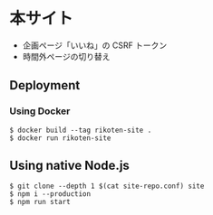 # 本サイト

- 企画ページ「いいね」の CSRF トークン
- 時間外ページの切り替え

## Deployment

### Using Docker

```
$ docker build --tag rikoten-site .
$ docker run rikoten-site
```

## Using native Node.js

```
$ git clone --depth 1 $(cat site-repo.conf) site
$ npm i --production
$ npm run start
```
